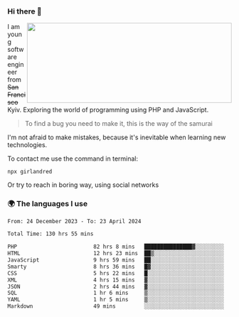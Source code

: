 ### Hi there 👋  

<img align='right' src="https://github-readme-stats.vercel.app/api?username=girlandred&count_private=true&show_icons=true&include_all_commits=true&hide_rank=true&hide_title=true&theme=buefy&card_width=300" width=460 height=180>


I am young software engineer from ~~San Francisco~~ Kyiv. Exploring the world of programming using PHP and JavaScript.


> To find a bug you need to make it, this is the way of the samurai



I'm not afraid to make mistakes, because it's inevitable when learning new technologies.

To contact me use the command in terminal:

```
npx girlandred
```

Or try to reach in boring way, using social networks


### 🌍 The languages I use

<!--START_SECTION:waka-->

```txt
From: 24 December 2023 - To: 23 April 2024

Total Time: 130 hrs 55 mins

PHP                        82 hrs 8 mins   ███████████████▓░░░░░░░░░   62.74 %
HTML                       12 hrs 23 mins  ██▒░░░░░░░░░░░░░░░░░░░░░░   09.46 %
JavaScript                 9 hrs 59 mins   ██░░░░░░░░░░░░░░░░░░░░░░░   07.64 %
Smarty                     8 hrs 36 mins   █▓░░░░░░░░░░░░░░░░░░░░░░░   06.57 %
CSS                        5 hrs 22 mins   █░░░░░░░░░░░░░░░░░░░░░░░░   04.10 %
XML                        4 hrs 15 mins   ▓░░░░░░░░░░░░░░░░░░░░░░░░   03.26 %
JSON                       2 hrs 44 mins   ▓░░░░░░░░░░░░░░░░░░░░░░░░   02.09 %
SQL                        1 hr 6 mins     ▒░░░░░░░░░░░░░░░░░░░░░░░░   00.85 %
YAML                       1 hr 5 mins     ▒░░░░░░░░░░░░░░░░░░░░░░░░   00.83 %
Markdown                   49 mins         ░░░░░░░░░░░░░░░░░░░░░░░░░   00.63 %
```

<!--END_SECTION:waka-->
